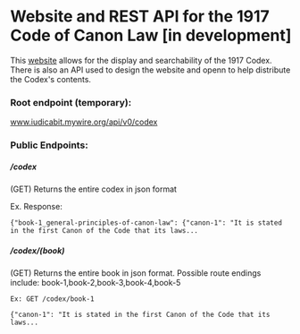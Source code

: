 # Website and REST API for the 1917 Code of Canon Law [in development]

This [website](http://iudicabit.mywire.org) allows for the display and searchability of the 1917 Codex. There is also an API used to design the website and openn to help distribute the Codex's contents.


### Root endpoint (temporary):

www.iudicabit.mywire.org/api/v0/codex

### Public Endpoints:

##### /codex

(GET) Returns the entire codex in json format

Ex. Response:

```
{"book-1_general-principles-of-canon-law": {"canon-1": "It is stated in the first Canon of the Code that its laws...
```

##### /codex/(book)

(GET) Returns the entire book in json format. Possible route endings include: book-1,book-2,book-3,book-4,book-5

```
Ex: GET /codex/book-1
```
```
{"canon-1": "It is stated in the first Canon of the Code that its laws...
```
